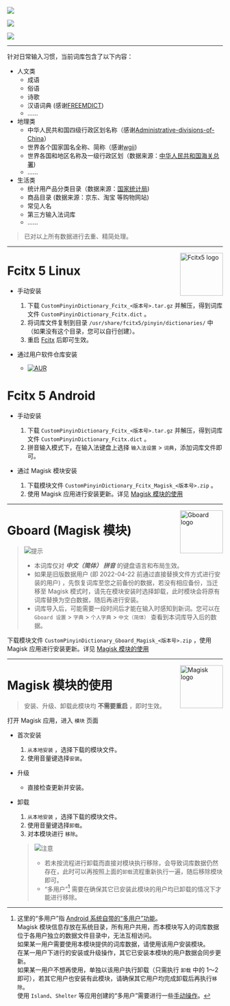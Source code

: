 ![](https://raw.githubusercontent.com/wuhgit/CustomPinyinDictionary/main/documents/title.png)

![](https://img.shields.io/badge/dynamic/json?style=social&label=%E6%9B%B4%E6%96%B0%E6%97%A5%E6%9C%9F&query=updateDate&url=https%3A%2F%2Fgithub.com%2Fwuhgit%2FCustomPinyinDictionary%2Fraw%2Fmain%2Fmagisk%2Fstatus.json)

![](https://img.shields.io/badge/dynamic/json?style=social&label=%E8%AF%8D%E6%9D%A1%E6%80%BB%E8%AE%A1&query=totalWords&url=https%3A%2F%2Fgithub.com%2Fwuhgit%2FCustomPinyinDictionary%2Fraw%2Fmain%2Fmagisk%2Fstatus.json)

---

针对日常输入习惯，当前词库包含了以下内容：

* 人文类
	* 成语
	* 俗语
	* 诗歌
	* 汉语词典 (感谢[FREEMDICT](https://forum.freemdict.com))
	* ……
* 地理类
	* 中华人民共和国四级行政区划名称（感谢[Administrative-divisions-of-China](https://github.com/modood/Administrative-divisions-of-China)）
	* 世界各个国家国名全称、简称（感谢[wgii](https://github.com/occultskyrong/wgii))
	* 世界各国和地区名称及一级行政区划（数据来源：[中华人民共和国海关总署](http://online.customs.gov.cn/))
	* ……
* 生活类
	* 统计用产品分类目录（数据来源：[国家统计局](http://www.stats.gov.cn/))
	* 商品目录 (数据来源：京东、淘宝 等购物网站)
	* 常见人名
	* 第三方输入法词库
	* ……


> 已对以上所有数据进行去重、精简处理。


---


<div><img src="https://fcitx-im.org/fcitx.png" alt="Fcitx5 logo" width="100" align="right"></div>


# Fcitx 5 Linux


- 手动安装
	1. 下载 `CustomPinyinDictionary_Fcitx_<版本号>.tar.gz` 并解压，得到词库文件 `CustomPinyinDictionary_Fcitx.dict` 。
	2. 将词库文件复制到目录 `/usr/share/fcitx5/pinyin/dictionaries/` 中（如果没有这个目录，您可以自行创建）。
	3. 重启 <u>Fcitx</u> 后即可生效。

- 通过用户软件仓库安装
	- [![AUR](https://img.shields.io/aur/version/fcitx5-pinyin-custom-pinyin-dictionary?style=for-the-badge)](https://aur.archlinux.org/packages/fcitx5-pinyin-custom-pinyin-dictionary)


# Fcitx 5 Android


- 手动安装
	1. 下载 `CustomPinyinDictionary_Fcitx_<版本号>.tar.gz` 并解压，得到词库文件 `CustomPinyinDictionary_Fcitx.dict` 。
	2. 拼音输入模式下，在输入法键盘上选择 `输入法设置` > `词典`，添加词库文件即可。

- 通过 Magisk 模块安装
	1. 下载模块文件 `CustomPinyinDictionary_Fcitx_Magisk_<版本号>.zip` 。
	2. 使用 Magisk 应用进行安装更新。详见 [Magisk 模块的使用](#magisk-模块的使用)


---


<div><img src="https://play-lh.googleusercontent.com/X64En0aW6jkvDnd5kr16u-YuUsoJ1W2cBzJab3CQ5lObLeQ3T61DpB7AwIoZ7uqgCn4=s180" alt="Gboard logo" width="100" align="right"></div>


# Gboard (Magisk 模块)

> ![提示](https://img.shields.io/badge/-%E6%8F%90%E7%A4%BA-orange?style=for-the-badge)
> - 本词库仅对 ___中文（简体） 拼音___ 的键盘语言和布局生效。
> - 如果是旧版数据用户 (即 2022-04-22 前通过直接替换文件方式进行安装的用户) ，先恢复词库至您之前备份的数据，若没有相应备份，当迁移至 Magisk 模式时，请先在模块安装时选择卸载，此时模块会将原有词库替换为空白数据，随后再进行安装。
> - 词库导入后，可能需要一段时间后才能在输入时感知到新词。您可以在 `Gboard 设置` > `字典` > `个人字典` > `中文（简体）` 查看到本词库导入后的数据。

下载模块文件 `CustomPinyinDictionary_Gboard_Magisk_<版本号>.zip` ，使用 Magisk 应用进行安装更新。详见 [Magisk 模块的使用](#magisk-模块的使用)

---

<div><img src="https://upload.wikimedia.org/wikipedia/commons/b/b8/Magisk_Logo.png" alt="Magisk logo" width="100" align="right"></div>


# Magisk 模块的使用

> 安装、升级、卸载此模块均 **不需要重启** ，即时生效。

打开 Magisk 应用，进入 `模块` 页面

- 首次安装
   1.  `从本地安装` ，选择下载的模块文件。
   2. 使用音量键选择`安装`。

- 升级
   - 直接检查更新并安装。

- 卸载
   1.  `从本地安装` ，选择下载的模块文件。
   2. 使用音量键选择`卸载`。
   3. 对本模块进行 `移除`。
    > ![注意](https://img.shields.io/badge/-%E6%B3%A8%E6%84%8F-red?style=for-the-badge)
    > - 若未按流程进行卸载而直接对模块执行移除，会导致词库数据仍然存在，此时可以再按照上面的`卸载`流程重新执行一遍，随后移除模块即可。
    > - “多用户”[^multi-user] 需要在确保其它已安装此模块的用户均已卸载的情况下才能进行移除。


[^multi-user]:  这里的“多用户”指 [Android 系统自带的“多用户”功能](https://source.android.com/docs/devices/admin/multi-user)。<br/>
  Magisk 模块信息存放在系统目录，所有用户共用，而本模块写入的词库数据位于各用户独立的数据文件目录中，无法互相访问。<br/>
  如果某一用户需要使用本模块提供的词库数据，请使用该用户安装模块。<br/>
  在某一用户下进行的安装或升级操作，其它已安装本模块的用户数据会同步更新。<br/>
  如果某一用户不想再使用，单独以该用户执行卸载（只需执行 `卸载` 中的 1～2 即可），若其它用户也安装有此模块，请确保其它用户均完成卸载后再执行`移除`。<br/>
  使用 `Island`、`Shelter` 等应用创建的“多用户”需要进行一些[手动操作](https://github.com/wuhgit/CustomPinyinDictionary/issues/15#issuecomment-1272198671)。
